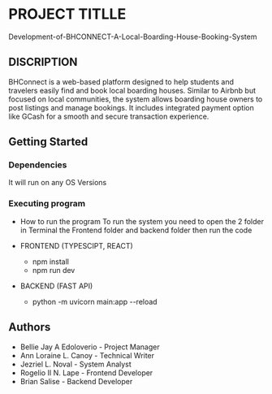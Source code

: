 # PROJECT TITLLE
Development-of-BHCONNECT-A-Local-Boarding-House-Booking-System

## DISCRIPTION
BHConnect is a web-based platform designed to help students and travelers easily find and book local boarding houses. Similar to Airbnb but focused on local communities, the system allows boarding house owners to post listings and manage bookings. It includes integrated payment option like GCash for a smooth and secure transaction experience.

## Getting Started

### Dependencies
It will run on any OS Versions

### Executing program
* How to run the program
  To run the system you need to open the 2 folder in Terminal the Frontend folder and backend folder then run the code

* FRONTEND (TYPESCIPT, REACT)
  * npm install
  * npm run dev

* BACKEND (FAST API)
  * python -m uvicorn main:app --reload

## Authors
* Bellie Jay A Edoloverio - Project Manager
* Ann Loraine L. Canoy - Technical Writer
* Jezriel L. Noval - System Analyst
* Rogelio II N. Lape - Frontend Developer
* Brian Salise - Backend Developer


